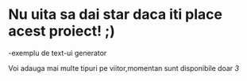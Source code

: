 # Nu uita sa dai star daca iti place acest proiect! ;)
-exemplu de text-ui generator

Voi adauga mai multe tipuri pe viitor,momentan sunt disponibile doar *3*
